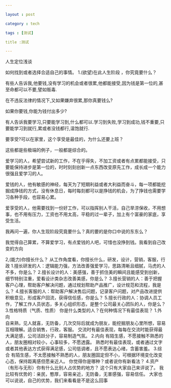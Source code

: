 ```yaml
---

layout : post

category : tech

tags : [测试]

title :测试

---
```


人生定位浅谈




如何找到或者选择合适自己的事情。
1.(欲望)在此人生阶段 ，你究竟要什么？
 
  有些人告诉我,他要钱,没有学习的机会或者很累,他都能接受,因为钱是第一位的,甚至命都可以不要,譬如贩毒. 
 
  在不违反法律的情况下,又如果嫌弃很累,那你真要钱么?
 
  如果你要钱,你能为钱付出多少?
 
  有人告诉我要学习,只要能学习到,什么都可以.学习到失败,学习到成功,钱不重要,只要能学习到就行,累或者没钱都行,温饱就行.
 
  要享受?可以在家里，这个享受是最佳的，为什么还要上班？
 
 这些都是些极端的例子，一般都是综合的。
 
 爱学习的人，希望尝试新的工作，不在乎得失，不加工资或者有点累都能接受，只要能保持进步是第一位的，时时刻刻创新一点东西改变原先工作，成长成一个能力很强且爱学习的人。
 
 爱钱的人，他有敏感的神经，每天为了短期利益或者大利益而奋斗，每一项都能挖掘成挣钱的方式，没有休息日，每时每刻都可以是挣钱的机会，为了挣钱也需要学习各种手段，也容易心累。
 
爱享受的人，他需要找到一份好工作，可以指挥别人干活，自己旱涝保收，不用想事，也不用有压力，工资也不用太高，平稳的过一辈子，加上有个富豪的家底，享受生活。
 
 我再问一遍，你人生现阶段究竟要什么？真的要的是你口中说的东东么？
 
  我觉得自己算累，不算爱学习，有点爱钱的人吧，可惜也没挣到钱。我看到自己改变的方向
 
2,(能力)你擅长什么？
  从工作角度看，你擅长什么，研发，设计，营销，客服，行政
 1.擅长研发的人：逻辑能力强，方法改善强爱学习，思路清晰且细腻，马虎的人不多，你是么？
 2.擅长设计的人：美感强，善于抓住美的瞬间且能感受到创新，细节特别注重，爱看设计类杂志改善美感，你是么？
 3.擅长营销的人：善于把握客户心理，帮助客户解决问题，通过规划帮助产品推广，设计规范和流程，我是么？
 4.擅长客服的人：帮助客户解决售后问题，记录客户问题，对产品改进提供积极意见，形成客户回流，获得信任感，你是么？
 5.擅长行政的人：协调人员工作，了解工作人员状态，多关心组织形态，是整个公司最关心团队的人，你是么？
3.性格特质（气质、性质） 你是什么类型的人？在何种情况下有最佳表现？
 1.外向  
   自来熟，见人就喜，无防备，几次交际后就成为朋友，能挖掘朋友心里所想，容易互相理解。适合销售，行政，客服。
  交流时有最佳表现，每每在交流时能获得最大满足感，公司活跃分子，容易制造气氛。
 2.内向 
   有陌生感，不愿接触不熟悉的人，朋友圈相对较小，心事较多，不愿透露。
   熟悉时有最佳表现，或者通过文字或者其他表达方式获得满足感，公司低调者，且不愿表达心绪，含蓄害羞。
 3.综合
  有陌生感，不太愿接触不熟悉的人，朋友圈固定但不小，可根据环境变化改变心态，保持距离感但愿亲近人。
  你觉得你是哪种？或者说你有新看法？
4.资产（有形与无形）你有什么比别人占优势的地方？ 
  这个只有大家自己来评说了。
 我比较有优势的：亲民，憨厚，容易亲近，无防备，无害感强，容易信任。
  大家也可以说说，自己的优势，我们来看看是不是这么回事
